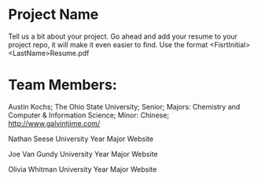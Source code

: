 
Project Name
============
Tell us a bit about your project. Go ahead and add your resume to your project repo, it will make it even easier to find. Use the format \<FisrtInitial\>\<LastName\>Resume.pdf

Team Members:
=============

Austin Kochs;
The Ohio State University;
Senior;
Majors: Chemistry and Computer & Information Science;
Minor: Chinese;
http://www.galvintjime.com/

Nathan Seese
University
Year
Major
Website

Joe Van Gundy
University
Year
Major
Website

Olivia Whitman
University
Year
Major
Website